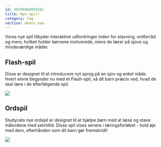 ```yaml
---
id: 40396868059161
title: Nye spil!
category: faq
section: whats_new
---
```

Vores nye spil tilbyder interaktive udfordringer inden for stavning, ordforråd og mere, hvilket holder børnene motiverede, mens de lærer på sjove og mindeværdige måder.  

## Flash-spil
Disse er designet til at introducere nyt sprog på en sjov og enkel måde. Hvert emne begynder nu med et Flash-spil, så dit barn præcis ved, hvad de skal lære i de efterfølgende spil.   

![](https://help.studycat.com/hc/article_attachments/40396888063769)  

## Ordspil 
Studycats nye ordspil er designet til at hjælpe børn med at læse og stave målordene med selvtillid. Disse spil vises senere i læringsforløbet - hold øje med dem, efterhånden som dit barn gør fremskridt!  

![](https://help.studycat.com/hc/article_attachments/40706212454169)